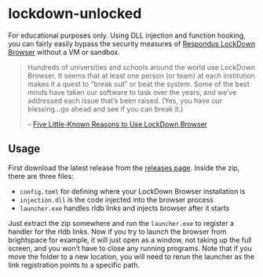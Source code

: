 # lockdown-unlocked

For educational purposes only.
Using DLL injection and function hooking, you can fairly easily bypass the security measures of [Respondus LockDown Browser](https://web.respondus.com/he/lockdownbrowser) without a VM or sandbox.

> Hundreds of universities and schools around the world use LockDown Browser.
> It seems that at least one person (or team) at each institution makes it a quest to “break out” or beat the system.
> Some of the best minds have taken our software to task over the years, and we’ve addressed each issue that’s been raised.
> (Yes, you have our blessing…go ahead and see if you can break it.)
>
> &ndash; [Five Little-Known Reasons to Use LockDown Browser](https://web.respondus.com/five-little-known-reasons-to-use-respondus-lockdown-browser)

## Usage

First download the latest release from the [releases page](https://github.com/connorslade/lockdown-unlocked/releases).
Inside the zip, there are three files:

- `config.toml` for defining where your LockDown Browser installation is
- `injection.dll` is the code injected into the browser process
- `launcher.exe` handles rldb links and injects browser after it starts

Just extract the zip somewhere and run the `launcher.exe` to register a handler for the rldb links. Now if you try to launch the browser from brightspace for example, it will just open as a window, not taking up the full screen, and you won’t have to close any running programs.
Note that if you move the folder to a new location, you will need to rerun the launcher as the link registration points to a specific path.
